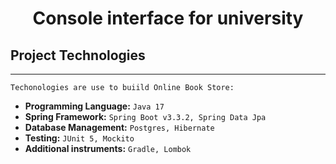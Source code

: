 # <h1 align="center">Console interface for university</h1>


## Project Technologies
___
`Techonologies are use to buiild Online Book Store: `
- **Programming Language:** `Java 17`
- **Spring Framework:** `Spring Boot v3.3.2, Spring Data Jpa`
- **Database Management:** `Postgres, Hibernate`
- **Testing:** `JUnit 5, Mockito`
- **Additional instruments:** `Gradle, Lombok`
